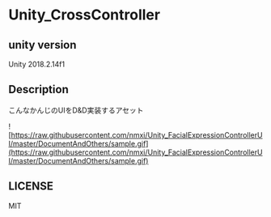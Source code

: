 # Unity_CrossController

## unity version

Unity 2018.2.14f1

## Description

こんなかんじのUIをD&D実装するアセット

![https://raw.githubusercontent.com/nmxi/Unity_FacialExpressionControllerUI/master/DocumentAndOthers/sample.gif](https://raw.githubusercontent.com/nmxi/Unity_FacialExpressionControllerUI/master/DocumentAndOthers/sample.gif)

## LICENSE

MIT
